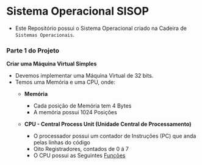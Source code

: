 # Sistema Operacional SISOP

* Este Repositório possui o Sistema Operacional criado na Cadeira de `Sistemas Operacionais`.

### Parte 1 do Projeto

**Criar uma Máquina Virtual Simples**

* Devemos implementar uma Máquina Virtual de 32 bits.
* Temos uma Memória e uma CPU, onde:
    * **Memória**
        * Cada posição de Memória tem 4 Bytes
        * A memória possui 1024 Posições
    
    * **CPU - Central Process Unit (Unidade Central de Processamento)**
        * O processador possui um contador de Instruções (PC) que anda pelas linhas do código
        * Oito Registradores, contados de 0 á 7
        * O CPU possui as Seguintes [Funções](./info/funcoes.md)
